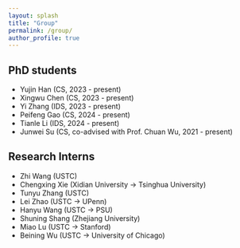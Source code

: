 ```yaml
---
layout: splash
title: "Group"
permalink: /group/
author_profile: true
---
```


## PhD students

- Yujin Han (CS, 2023 - present)
- Xingwu Chen (CS, 2023 - present)
- Yi Zhang (IDS, 2023 - present)
- Peifeng Gao (CS, 2024 - present)
- Tianle Li (IDS, 2024 - present)
- Junwei Su (CS, co-advised with Prof. Chuan Wu, 2021 - present)

## Research Interns
- Zhi Wang (USTC)
- Chengxing Xie (Xidian University -> Tsinghua University)
- Tunyu Zhang (USTC)
- Lei Zhao (USTC -> UPenn)
- Hanyu Wang (USTC -> PSU)
- Shuning Shang (Zhejiang University)
- Miao Lu (USTC -> Stanford)
- Beining Wu (USTC -> University of Chicago)

